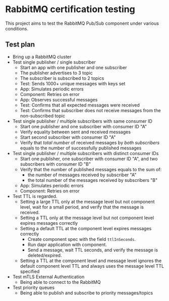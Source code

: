 # RabbitMQ certification testing

This project aims to test the RabbitMQ Pub/Sub component under various conditions.

## Test plan

* Bring up a RabbitMQ cluster
* Test single publisher / single subscriber
    * Start an app with one publisher and one subscriber
    * The publisher advertises to 3 topic
    * The subscriber is subscribed to 2 topics
    * Test: Sends 1000+ unique messages with keys set
    * App: Simulates periodic errors
    * Component: Retries on error
    * App: Observes successful messages
    * Test: Confirms that all expected messages were received
    * Test: Confirms that subscriber does not receive messages from the non-subscribed topic
* Test single publisher / multiple subscribers with same consumer ID
    * Start one publisher and one subscriber with consumer ID "A"
    * Verify equality between sent and received messages
    * Start second subscriber with consumer ID "A"
    * Verify that *total number* of received messages by *both subscribers* equals to the number of successfully published messages
* Test single publisher / multiple subscribers with distinct consumer IDs
    * Start one publisher, one subscriber with consumer ID "A", and two subscribers with consumer ID "B"
    * Verify that the number of published messages equals to the sum of:
        * the number of messages received by subscriber "A"
        * the total number of the messages received by subscribers "B"
    * App: Simulates periodic errors
    * Component: Retries on error
* Test TTL is regarded.
  * Setting a large TTL only at the message level but not component level, wait for a small period, and verify that the message is received.
  * Setting a TTL only at the message level but not component level expires messages correctly
  * Setting a default TTL at the component level expires messages correctly
    * Create component spec with the field `ttlInSeconds`.
    * Run dapr application with component.
    * Send a message, wait TTL seconds, and verify the message is deleted/expired.
  * Setting a TTL at the component level and message level ignores the default component level TTL and always uses the message level TTL specified
* Test mTLS External Authentication
  * Being able to connect to the RabbitMQ
* Test priority queues
  * Being able to publish and subscribe to priority messages/topics
